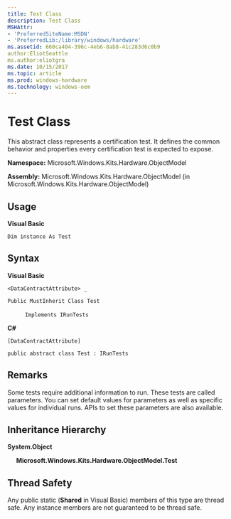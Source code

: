```yaml
---
title: Test Class
description: Test Class
MSHAttr:
- 'PreferredSiteName:MSDN'
- 'PreferredLib:/library/windows/hardware'
ms.assetid: 660ca404-396c-4eb6-8ab8-41c283d6c0b9
author:EliotSeattle
ms.author:eliotgra
ms.date: 10/15/2017
ms.topic: article
ms.prod: windows-hardware
ms.technology: windows-oem
---
```


# Test Class


This abstract class represents a certification test. It defines the common behavior and properties every certification test is expected to expose.

**Namespace:** Microsoft.Windows.Kits.Hardware.ObjectModel

**Assembly:** Microsoft.Windows.Kits.Hardware.ObjectModel (in Microsoft.Windows.Kits.Hardware.ObjectModel)

## <span id="Usage"></span><span id="usage"></span><span id="USAGE"></span>Usage


**Visual Basic**

`Dim instance As Test`

## <span id="Syntax"></span><span id="syntax"></span><span id="SYNTAX"></span>Syntax


**Visual Basic**

`<DataContractAttribute> _`

`Public MustInherit Class Test`

          `Implements IRunTests`

**C#**

`[DataContractAttribute]`

`public abstract class Test : IRunTests`

## <span id="Remarks"></span><span id="remarks"></span><span id="REMARKS"></span>Remarks


Some tests require additional information to run. These tests are called parameters. You can set default values for parameters as well as specific values for individual runs. APIs to set these parameters are also available.

## <span id="Inheritance_Hierarchy"></span><span id="inheritance_hierarchy"></span><span id="INHERITANCE_HIERARCHY"></span>Inheritance Hierarchy


**System.Object**

     **Microsoft.Windows.Kits.Hardware.ObjectModel.Test**

## <span id="Thread_Safety"></span><span id="thread_safety"></span><span id="THREAD_SAFETY"></span>Thread Safety


Any public static (**Shared** in Visual Basic) members of this type are thread safe. Any instance members are not guaranteed to be thread safe.

 

 






